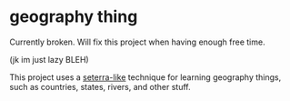 # geography thing

Currently broken.
Will fix this project when having enough free time.

(jk im just lazy BLEH)

This project uses a [seterra-like](https://www.seterra.com/) technique for learning geography things, such as countries, states, rivers, and other stuff.
